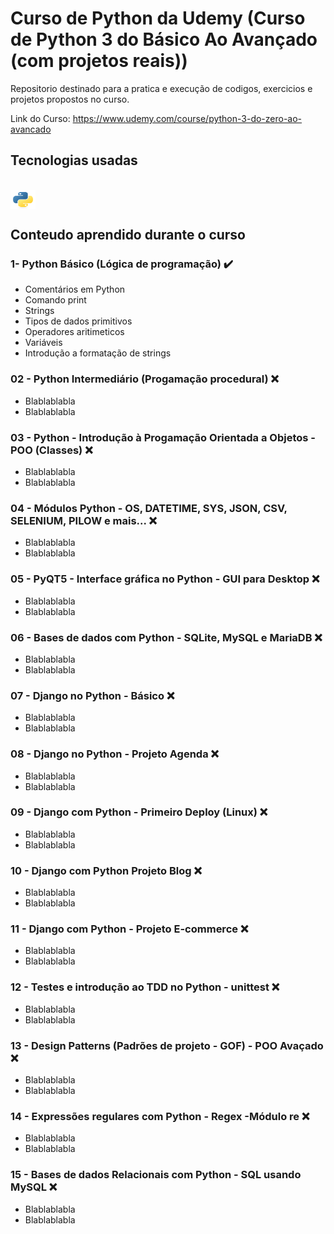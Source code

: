 # Curso de Python da Udemy (Curso de Python 3 do Básico Ao Avançado (com projetos reais))

Repositorio destinado para a pratica e execução de codigos, exercicios e projetos propostos no curso.

Link do Curso: https://www.udemy.com/course/python-3-do-zero-ao-avancado

## Tecnologias usadas
<div style="display: inline_block"><br>
  <img align="center" alt="Rafa-Python" height="30" width="40" src="https://raw.githubusercontent.com/devicons/devicon/master/icons/python/python-original.svg">
</div>

## Conteudo aprendido durante o curso

### 1- Python Básico (Lógica de programação) :heavy_check_mark:
- Comentários em Python
- Comando print
- Strings
- Tipos de dados primitivos
- Operadores aritimeticos
- Variáveis
- Introdução a formatação de strings

### 02 - Python Intermediário (Progamação procedural) :x:
- Blablablabla
- Blablablabla
### 03 - Python - Introdução à Progamação Orientada a Objetos - POO (Classes) :x:
- Blablablabla
- Blablablabla
### 04 - Módulos Python - OS, DATETIME, SYS, JSON, CSV, SELENIUM, PILOW e mais... :x:
- Blablablabla
- Blablablabla
### 05 - PyQT5 - Interface gráfica no Python - GUI para Desktop :x:
- Blablablabla
- Blablablabla
### 06 - Bases de dados com Python - SQLite, MySQL e MariaDB :x:
- Blablablabla
- Blablablabla
### 07 - Django no Python - Básico :x:
- Blablablabla
- Blablablabla
### 08 - Django no Python - Projeto Agenda :x:
- Blablablabla
- Blablablabla
### 09 - Django com Python - Primeiro Deploy (Linux) :x:
- Blablablabla
- Blablablabla
### 10 - Django com Python Projeto Blog :x:
- Blablablabla
- Blablablabla
### 11 - Django com Python - Projeto E-commerce :x:
- Blablablabla
- Blablablabla
### 12 - Testes e introdução ao TDD no Python - unittest :x:
- Blablablabla
- Blablablabla
### 13 - Design Patterns (Padrões de projeto - GOF) - POO Avaçado :x:
- Blablablabla
- Blablablabla
### 14 - Expressões regulares com Python - Regex -Módulo re :x:
- Blablablabla
- Blablablabla
### 15 - Bases de dados Relacionais com Python - SQL usando MySQL :x:
- Blablablabla
- Blablablabla



